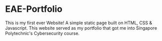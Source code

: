 # EAE-Portfolio

This is my first ever Website! A simple static page built on HTML, CSS & Javascript. This website served as my portfolio that got me into Singapore Polytechnic's Cybersecurity course.